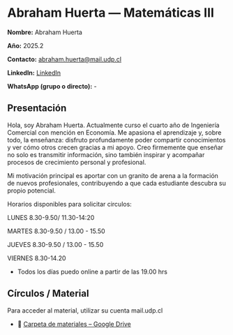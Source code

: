 # Abraham Huerta — Matemáticas III

**Nombre:** Abraham Huerta   

**Año:** 2025.2           

**Contacto:** [abraham.huerta@mail.udp.cl](mailto:abraham.huerta@mail.udp.cl?subject=Consulta%20Tutor%C3%ADas%20Matematicas3%20I)

**LinkedIn:** [LinkedIn](https://www.linkedin.com/in/abrahamantoniohuertamiranda?utm_source=share&utm_campaign=share_via&utm_content=profile&utm_medium=ios_app)

**WhatsApp (grupo o directo):** -           

## Presentación
Hola, soy Abraham Huerta.
Actualmente curso el cuarto año de Ingeniería Comercial con mención en Economía. Me apasiona el aprendizaje y, sobre todo, la enseñanza: disfruto profundamente poder compartir conocimientos y ver cómo otros crecen gracias a mi apoyo. Creo firmemente que enseñar no solo es transmitir información, sino también inspirar y acompañar procesos de crecimiento personal y profesional.

Mi motivación principal es aportar con un granito de arena a la formación de nuevos profesionales, contribuyendo a que cada estudiante descubra su propio potencial.

Horarios disponibles para solicitar circulos:

LUNES 8.30-9.50/ 11.30-14:20

MARTES 8.30-9.50 / 13.00 - 15.50

JUEVES 8.30-9.50 / 13.00 - 15.50

VIERNES 8.30-14.20

* Todos los días puedo online a partir de las 19.00 hrs

## Círculos / Material
Para acceder al material, utilizar su cuenta mail.udp.cl

-  📁 [Carpeta de materiales – Google Drive](https://drive.google.com/drive/folders/1yPPvT2Di27ZEzHvENueNUCwkz81u_eYY?usp=sharing)


